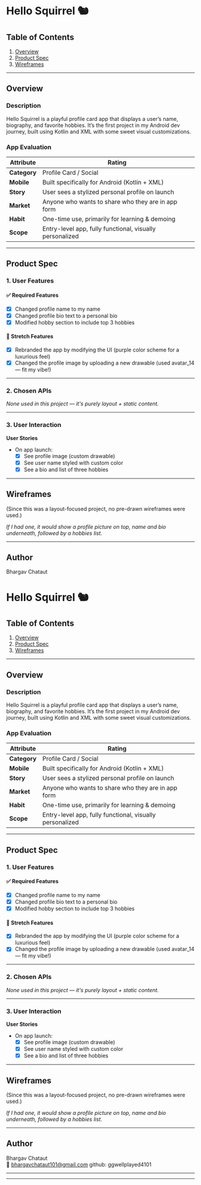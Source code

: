 # Hello Squirrel 🐿️

## Table of Contents

1. [Overview](#overview)
2. [Product Spec](#product-spec)
3. [Wireframes](#wireframes)

---

## Overview

### Description

Hello Squirrel is a playful profile card app that displays a user’s name, biography, and favorite hobbies. It’s the first project in my Android dev journey, built using Kotlin and XML with some sweet visual customizations.

### App Evaluation

| Attribute | Rating |
|-----------|--------|
| **Category** | Profile Card / Social |
| **Mobile** | Built specifically for Android (Kotlin + XML) |
| **Story** | User sees a stylized personal profile on launch |
| **Market** | Anyone who wants to share who they are in app form |
| **Habit** | One-time use, primarily for learning & demoing |
| **Scope** | Entry-level app, fully functional, visually personalized |

---

## Product Spec

### 1. User Features

#### ✅ Required Features

- [x] Changed profile name to my name
- [x] Changed profile bio text to a personal bio
- [x] Modified hobby section to include top 3 hobbies

#### 🌟 Stretch Features

- [x] Rebranded the app by modifying the UI (purple color scheme for a luxurious feel)
- [x] Changed the profile image by uploading a new drawable (used avatar_14 — fit my vibe!)

---

### 2. Chosen APIs

_None used in this project — it's purely layout + static content._

---

### 3. User Interaction

**User Stories**

- On app launch:
    - [x] See profile image (custom drawable)
    - [x] See user name styled with custom color
    - [x] See a bio and list of three hobbies

---

## Wireframes

(Since this was a layout-focused project, no pre-drawn wireframes were used.)

_If I had one, it would show a profile picture on top, name and bio underneath, followed by a hobbies list._

---

## Author

Bhargav Chataut  
# Hello Squirrel 🐿️

## Table of Contents

1. [Overview](#overview)
2. [Product Spec](#product-spec)
3. [Wireframes](#wireframes)

---

## Overview

### Description

Hello Squirrel is a playful profile card app that displays a user’s name, biography, and favorite hobbies. It’s the first project in my Android dev journey, built using Kotlin and XML with some sweet visual customizations.

### App Evaluation

| Attribute | Rating |
|-----------|--------|
| **Category** | Profile Card / Social |
| **Mobile** | Built specifically for Android (Kotlin + XML) |
| **Story** | User sees a stylized personal profile on launch |
| **Market** | Anyone who wants to share who they are in app form |
| **Habit** | One-time use, primarily for learning & demoing |
| **Scope** | Entry-level app, fully functional, visually personalized |

---

## Product Spec

### 1. User Features

#### ✅ Required Features

- [x] Changed profile name to my name
- [x] Changed profile bio text to a personal bio
- [x] Modified hobby section to include top 3 hobbies

#### 🌟 Stretch Features

- [x] Rebranded the app by modifying the UI (purple color scheme for a luxurious feel)
- [x] Changed the profile image by uploading a new drawable (used avatar_14 — fit my vibe!)

---

### 2. Chosen APIs

_None used in this project — it's purely layout + static content._

---

### 3. User Interaction

**User Stories**

- On app launch:
    - [x] See profile image (custom drawable)
    - [x] See user name styled with custom color
    - [x] See a bio and list of three hobbies

---

## Wireframes

(Since this was a layout-focused project, no pre-drawn wireframes were used.)

_If I had one, it would show a profile picture on top, name and bio underneath, followed by a hobbies list._

---

## Author

Bhargav Chataut  
📧 bhargavchataut101@gmail.com
github: ggwellplayed4101

---


---

